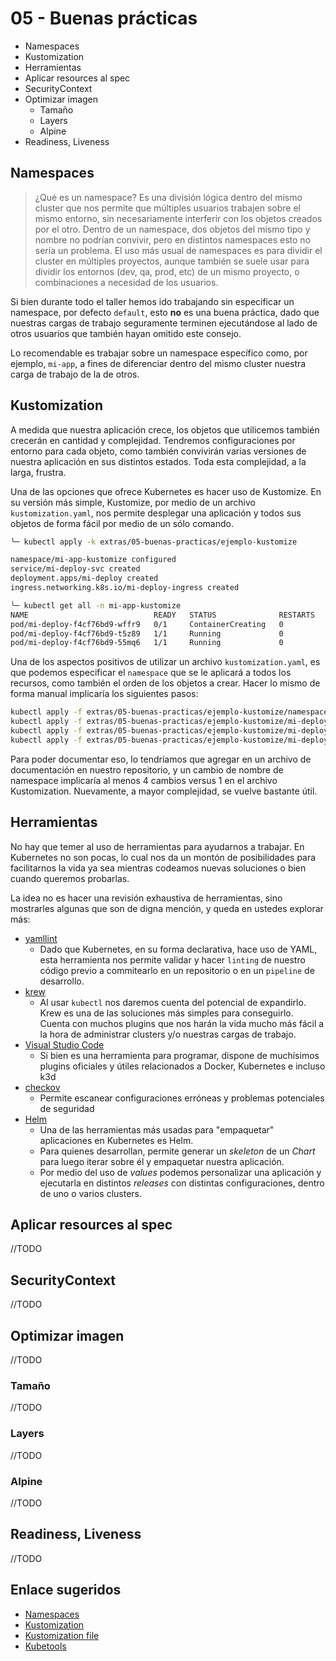 # 05 - Buenas prácticas

- Namespaces
- Kustomization
- Herramientas
- Aplicar resources al spec
- SecurityContext
- Optimizar imagen
  - Tamaño
  - Layers
  - Alpine
- Readiness, Liveness

## Namespaces

> ¿Qué es un namespace? Es una división lógica dentro del mismo cluster que nos permite que múltiples usuarios trabajen sobre el mismo entorno, sin necesariamente interferir con los objetos creados por el otro. Dentro de un namespace, dos objetos del mismo tipo y nombre no podrían convivir, pero en distintos namespaces esto no sería un problema. El uso más usual de namespaces es para dividir el cluster en múltiples proyectos, aunque también se suele usar para dividir los entornos (dev, qa, prod, etc) de un mismo proyecto, o combinaciones a necesidad de los usuarios.

Si bien durante todo el taller hemos ido trabajando sin especificar un namespace, por defecto `default`, esto **no** es una buena práctica, dado que nuestras cargas de trabajo seguramente terminen ejecutándose al lado de otros usuarios que también hayan omitido este consejo.

Lo recomendable es trabajar sobre un namespace específico como, por ejemplo, `mi-app`, a fines de diferenciar dentro del mismo cluster nuestra carga de trabajo de la de otros.

## Kustomization

A medida que nuestra aplicación crece, los objetos que utilicemos también crecerán en cantidad y complejidad. Tendremos configuraciones por entorno para cada objeto, como también convivirán varias versiones de nuestra aplicación en sus distintos estados. Toda esta complejidad, a la larga, frustra.

Una de las opciones que ofrece Kubernetes es hacer uso de Kustomize. En su versión más simple, Kustomize, por medio de un archivo `kustomization.yaml`, nos permite desplegar una aplicación y todos sus objetos de forma fácil por medio de un sólo comando.

```bash
╰─ kubectl apply -k extras/05-buenas-practicas/ejemplo-kustomize

namespace/mi-app-kustomize configured
service/mi-deploy-svc created
deployment.apps/mi-deploy created
ingress.networking.k8s.io/mi-deploy-ingress created

╰─ kubectl get all -n mi-app-kustomize                          
NAME                            READY   STATUS              RESTARTS   AGE
pod/mi-deploy-f4cf76bd9-wffr9   0/1     ContainerCreating   0          5s
pod/mi-deploy-f4cf76bd9-t5z89   1/1     Running             0          5s
pod/mi-deploy-f4cf76bd9-55mq6   1/1     Running             0          5s
```

Una de los aspectos positivos de utilizar un archivo `kustomization.yaml`, es que podemos especificar el `namespace` que se le aplicará a todos los recursos, como también el orden de los objetos a crear. Hacer lo mismo de forma manual implicaría los siguientes pasos:

```bash
kubectl apply -f extras/05-buenas-practicas/ejemplo-kustomize/namespace.yaml
kubectl apply -f extras/05-buenas-practicas/ejemplo-kustomize/mi-deploy-ingress.yaml -n mi-app-kustomize
kubectl apply -f extras/05-buenas-practicas/ejemplo-kustomize/mi-deploy-svc.yaml -n mi-app-kustomize
kubectl apply -f extras/05-buenas-practicas/ejemplo-kustomize/mi-deploy.yaml -n mi-app-kustomize
```

Para poder documentar eso, lo tendríamos que agregar en un archivo de documentación en nuestro repositorio, y un cambio de nombre de namespace implicaría al menos 4 cambios versus 1 en el archivo Kustomization. Nuevamente, a mayor complejidad, se vuelve bastante útil.

## Herramientas

No hay que temer al uso de herramientas para ayudarnos a trabajar. En Kubernetes no son pocas, lo cual nos da un montón de posibilidades para facilitarnos la vida ya sea mientras codeamos nuevas soluciones o bien cuando queremos probarlas.

La idea no es hacer una revisión exhaustiva de herramientas, sino mostrarles algunas que son de digna mención, y queda en ustedes explorar más:

- [yamllint](https://yamllint.readthedocs.io/en/stable/)
  - Dado que Kubernetes, en su forma declarativa, hace uso de YAML, esta herramienta nos permite validar y hacer `linting` de nuestro código previo a commitearlo en un repositorio o en un `pipeline` de desarrollo.
- [krew](https://krew.sigs.k8s.io/)
  - Al usar `kubectl` nos daremos cuenta del potencial de expandirlo. Krew es una de las soluciones más simples para conseguirlo. Cuenta con muchos plugins que nos harán la vida mucho más fácil a la hora de administrar clusters y/o nuestras cargas de trabajo.
- [Visual Studio Code](https://code.visualstudio.com/)
  - Si bien es una herramienta para programar, dispone de muchísimos plugins oficiales y útiles relacionados a Docker, Kubernetes e incluso k3d
- [checkov](https://www.checkov.io/)
  - Permite escanear configuraciones erróneas y problemas potenciales de seguridad
- [Helm](https://helm.sh/)
  - Una de las herramientas más usadas para "empaquetar" aplicaciones en Kubernetes es Helm.
  - Para quienes desarrollan, permite generar un *skeleton* de un *Chart* para luego iterar sobre él y empaquetar nuestra aplicación.
  - Por medio del uso de *values* podemos personalizar una aplicación y ejecutarla en distintos *releases* con distintas configuraciones, dentro de uno o varios clusters.

## Aplicar resources al spec

//TODO

## SecurityContext

//TODO

##  Optimizar imagen

//TODO


### Tamaño

//TODO

### Layers

//TODO

### Alpine

//TODO

##  Readiness, Liveness

//TODO

## Enlace sugeridos

- [Namespaces](https://kubernetes.io/es/docs/concepts/overview/working-with-objects/namespaces/)
- [Kustomization](https://kubernetes.io/docs/tasks/manage-kubernetes-objects/kustomization/)
- [Kustomization file](https://kubectl.docs.kubernetes.io/references/kustomize/kustomization/)
- [Kubetools](https://collabnix.github.io/kubetools/)